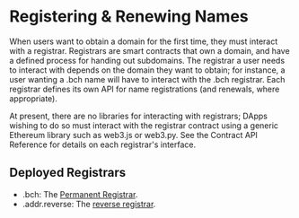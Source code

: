 # Registering & Renewing Names

When users want to obtain a domain for the first time, they must interact with a registrar. Registrars are smart contracts that own a domain, and have a defined process for handing out subdomains. The registrar a user needs to interact with depends on the domain they want to obtain; for instance, a user wanting a .bch name will have to interact with the .bch registrar. Each registrar defines its own API for name registrations \(and renewals, where appropriate\).

At present, there are no libraries for interacting with registrars; DApps wishing to do so must interact with the registrar contract using a generic Ethereum library such as web3.js or web3.py. See the Contract API Reference for details on each registrar's interface.

## Deployed Registrars

* .bch: The [Permanent Registrar](../contract-api-reference/.bch-permanent-registrar/).
* .addr.reverse: The [reverse registrar](../contract-api-reference/reverseregistrar.md).

